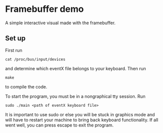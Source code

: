# Framebuffer demo

A simple interactive visual made with the framebuffer.

## Set up

First run
```
cat /proc/bus/input/devices
```
and determine which eventX file belongs to your keyboard. Then run
```
make
```
to compile the code.

To start the program, you must be in a nongraphical tty session. Run
```
sudo ./main <path of eventX keyboard file>
```
It is important to use sudo or else you will be stuck in graphics mode and will have to restart your
machine to bring back keyboard functionality. If all went well, you can press escape to exit the program.
